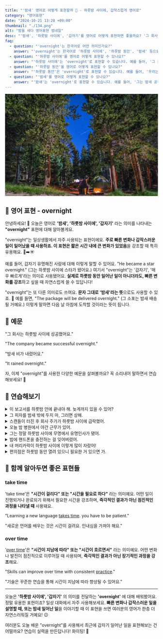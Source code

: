```yaml
---
title: "'밤새' 영어로 어떻게 표현할까 🌙 - 하룻밤 사이에, 갑작스럽게 영어로"
category: "영어표현"
date: "2024-10-21 13:28 +09:00"
thumbnail: "./134.png"
alt: "밤을 새다 영어표현 썸네일"
desc: "'밤새', '하룻밤 사이에', '갑자기'를 영어로 어떻게 표현하면 좋을까요? '그 회사는 하룻밤 사이에 성공했어요.', '밤새 비가 내렸어요.' 등을 영어로 표현하는 법을 배워봅시다. 다양한 예문을 통해서 연습하고 본인의 표현으로 만들어 보세요."
faq:
  - question: "'overnight'는 한국어로 어떤 의미인가요?"
    answer: "'overnight'는 한국어로 '하룻밤 사이에', '하룻밤 동안', '밤새' 등으로 번역될 수 있습니다. 주로 짧은 시간 안에 어떤 일이 발생했거나 변화가 있었음을 나타낼 때 사용됩니다."
  - question: "'하룻밤 사이에'를 영어로 어떻게 표현할 수 있나요?"
    answer: "'하룻밤 사이에'는 'overnight'로 표현할 수 있습니다. 예를 들어, '그 문제는 하룻밤 사이에 해결되었다'는 'The issue was resolved overnight'로 말할 수 있습니다."
  - question: "'하룻밤 동안'을 영어로 어떻게 표현할 수 있나요?"
    answer: "'하룻밤 동안'은 'overnight'로 표현할 수 있습니다. 예를 들어, '우리는 하룻밤 동안 캠핑을 했다'는 'We went camping overnight'로 말할 수 있습니다."
  - question: "'밤새'를 영어로 어떻게 표현할 수 있나요?"
    answer: "'밤새'는 'overnight'로 표현할 수 있습니다. 예를 들어, '그는 밤새 공부했다'는 'He studied overnight'로 표현할 수 있습니다."
---
```


![나무에 앉아서 졸고 있는 새](./134-1.jpg)

## 🌟 영어 표현 - overnight

안녕하세요! 👋 오늘은 영어로 **'밤새', '하룻밤 사이에', '갑자기'** 라는 의미를 나타내는 **"overnight"** 표현에 대해 알아볼게요.

"overnight"는 일상생활에서 자주 사용되는 표현이에요. **주로 빠른 변화나 갑작스러운 일이 일어났을 때 사용하죠. 이 표현은 짧은 시간 내에 큰 변화가 있었음**을 강조할 때 특히 유용해요. 🌙➡️☀️

예를 들어, 갑자기 유명해진 사람에 대해 이렇게 말할 수 있어요. "He became a star overnight." (그는 하룻밤 사이에 스타가 됐어요.) 여기서 "overnight"는 '갑자기', '매우 빠르게'라는 의미로 사용됐어요. **실제로 하룻밤 동안 일어난 일이 아니더라도, 빠른 변화를 강조**하고 싶을 때 자연스럽게 쓸 수 있답니다!

"overnight"는 또 다른 의미로도 쓰여요. **문자 그대로 '밤새'라는 뜻**으로도 사용할 수 있죠. 🌃 예를 들면, "The package will be delivered overnight." (그 소포는 밤새 배송될 거예요.) 이렇게 말하면 다음 날 아침에 도착할 것이라는 뜻이 됩니다.

<script async src="https://pagead2.googlesyndication.com/pagead/js/adsbygoogle.js?client=ca-pub-1465612013356152"
     crossorigin="anonymous"></script>
<!-- engple-horizontal-ad -->

<ins class="adsbygoogle"
     style="display:block"
     data-ad-client="ca-pub-1465612013356152"
     data-ad-slot="2106896038"
     data-ad-format="auto"
     data-full-width-responsive="true"></ins>

<script>
     (adsbygoogle = window.adsbygoogle || []).push({});
</script>

## 📖 예문

"그 회사는 하룻밤 사이에 성공했어요."

"The company became successful overnight."

"밤새 비가 내렸어요."

"It rained overnight."

자, 이제 "overnight"를 사용한 다양한 예문을 살펴볼까요? 꼭 소리내어 말하면서 연습해보세요! 🚀

## 💬 연습해보기

<details>
<summary>이 보고서를 하룻밤 안에 끝내야 해. 늦게까지 있을 수 있어?</summary>
<span>We need these reports done overnight. Can you stay late?</span>
</details>

<details>
<summary>그 피자를 밤새 밖에 두지 마, 그러면 상해.</summary>
<span>Don't leave that pizza out overnight, or it'll go bad.</span>
</details>

<details>
<summary>스캔들이 터진 후 회사 주가가 하룻밤 사이에 급락했어.</summary>
<span>The company's stock prices plummeted overnight after the scandal broke.</span>
</details>

<details>
<summary>오늘 밤 병원에서 야간 근무가 있어.</summary>
<span>I've got an overnight shift at the hospital tonight</span>
</details>

<details>
<summary>그는 정말 하룻밤 사이에 무명에서 유명인사가 됐어.</summary>
<span>He went from unknown to famous literally overnight.</span>
</details>

<details>
<summary>밤에 핸드폰을 충전하는 걸 잊어버렸어.</summary>
<span>I <a href="/blog/in-english/023.forget/">forget</a> to charge my phone overnight.</span>
</details>

<details>
<summary>내 머리카락이 하룻밤 사이에 이렇게 많이 자랐어!</summary>
<span>I can't believe how much my hair grew overnight!</span>
</details>

<details>
<summary>편의점은 하룻밤 동안 열려 있으니 필요한 거 있으면 가.</summary>
<span>The convenience store is open overnight if you need anything.</span>
</details>

## 🤝 함께 알아두면 좋은 표현들

### take time

'take time'은 **"시간이 걸리다" 또는 "시간을 필요로 하다"** 라는 의미예요. 어떤 일이 진행되거나 완료되기 위해서 필요한 시간을 강조하며, **즉각적인 결과가 아닌 점진적인 과정을 나타낼 때** 사용돼요.

"Learning a new language [takes time](/blog/in-english/010.take-a-while/). you have to be patient."

"새로운 언어를 배우는 것은 시간이 걸려요. 인내심을 가져야 해요."

### over time

'[over time](/blog/in-english/189.over-time/)'은 **"시간이 지남에 따라" 또는 "시간이 흐르면서"** 라는 의미예요. 어떤 변화나 발전이 점진적으로 이루어질 때 사용되며, **즉각적인 결과가 아닌 장기적인 과정을 강조**해요.

"Skills can improve over time with consistent [practice](/blog/in-english/247.practice/)."

"기술은 꾸준한 연습을 통해 시간이 지남에 따라 향상될 수 있어요."

---

오늘은 **'하룻밤 사이에', '갑자기'** 의 의미를 전달하는 **'overnight'** 에 대해 배워봤어요. 정말 유용한 표현이죠? 일상 대화에서 자주 사용해보세요. **빠른 변화나 갑작스러운 일을 설명할 때, 또는 밤새 일어난 일**을 이야기할 때 이 표현을 쓰면 여러분의 영어가 한층 더 자연스러워질 거예요! 😉

여러분도 오늘 배운 "overnight"를 사용해서 최근에 갑자기 일어난 일을 표현해보는 건 어떨까요? 연습이 실력을 만든답니다! 화이팅! 💪

